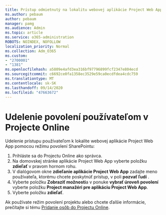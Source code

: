 ```yaml
---
title: Prístup odmietnutý na lokalitu webovej aplikácie Project Web App
ms.author: pebaum
author: pebaum
manager: pamg
ms.audience: Admin
ms.topic: article
ms.service: o365-administration
ROBOTS: NOINDEX, NOFOLLOW
localization_priority: Normal
ms.collection: Adm_O365
ms.custom:
- "2700001"
- "1381"
ms.openlocfilehash: a5809e4afd3ea316bf97796899fcf2347e804ecd
ms.sourcegitcommit: c6692ce0fa1358ec3529e59ca0ecdfdea4cdc759
ms.translationtype: MT
ms.contentlocale: sk-SK
ms.lasthandoff: 09/14/2020
ms.locfileid: "47663672"
---
```

# <a name="give-users-permissions-in-project-online"></a>Udelenie povolení používateľom v Projecte Online

Udelenie prístupu používateľom k lokalite webovej aplikácie Project Web App pomocou režimu povolení SharePointu:

1. Prihláste sa do Projectu Online ako správca.
2. Na domovskej stránke aplikácie Project Web App vyberte položku **zdieľať** v pravom hornom rohu.
3. V dialógovom okne **zdieľanie aplikácie Project Web App** zadajte meno používateľa, ktorému chcete poskytnúť prístup, v poli **pozvať ľudí** .
4. Vyberte položku **Zobraziť možnosti**a v ponuke **vybrať úroveň povolení** vyberte položku **Project manažéri pre aplikáciu Project Web App**.
5. Vyberte položku **zdieľať**.

Ak používate režim povolení projektu alebo chcete ďalšie informácie, prečítajte si tému [Pridanie osôb do Projectu Online](https://docs.microsoft.com/projectonline/step-2-add-people-to-project-online).

